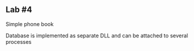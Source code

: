 Lab #4
---
Simple phone book

Database is implemented as separate DLL and can be attached to several processes
